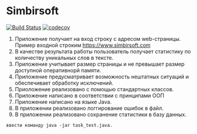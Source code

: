 # Simbirsoft
[![Build Status](https://www.travis-ci.com/evgenivanov1980/Simbirsoft.svg?branch=master)](https://www.travis-ci.com/evgenivanov1980/Simbirsoft)
[![codecov](https://codecov.io/gh/evgenivanov1980/Simbirsoft/branch/master/graph/badge.svg?token=PWT2TH899G)](https://codecov.io/gh/evgenivanov1980/Simbirsoft)

1. Приложение получает на вход строку с адресом web-страницы. Пример входной строким https://www.simbirsoft.com
2. В качестве результата работы пользователь получает статистику по количеству уникальных слов в тексте.
3. Приложение учитывает размер страницы и не превышает размер доступной оперативнорй памяти. 
4. Приложение предусматривает возможность нештатных ситуаций и обеспечивает обработку исключений.
5. Приоложение реализовано с помощью стандартных классов.
6. Приложение написано в соответствии с принципами ООП
7. Приложение написано на языке Java.
8. В приложении реализовано логгирование ошибок в файл.
9. В приложении реализовано сохранение статистики в базу данных.

``` Для запуска приложение необходимо (находясь в директории в которой содержится исполняемый task_test.jar)
ввести команду java -jar task_test.java.
```

